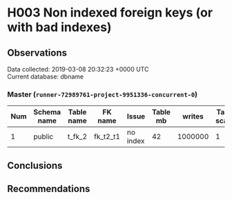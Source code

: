# H003 Non indexed foreign keys (or with bad indexes) #

## Observations ##
Data collected: 2019-03-08 20:32:23 +0000 UTC  
Current database: dbname  

### Master (`runner-72989761-project-9951336-concurrent-0`) ###


Num | Schema name | Table name | FK name | Issue | Table mb | writes | Table scans | Parent name | Parent mb | Parent writes | Cols list | Indexdef
----|-------------|------------|---------|-------|----------|--------|-------------|-------------|-----------|---------------|-----------|----------
1 |public |t_fk_2 |fk_t2_t1 |no index |42 |1000000 |1 |t_fk_1 |35 |1000001 |[t1_id] |<no value>




## Conclusions ##


## Recommendations ##


